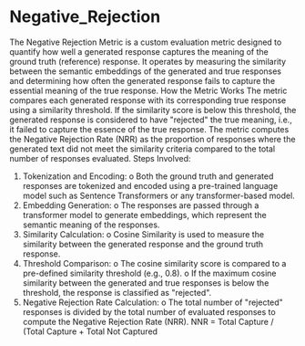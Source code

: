 # Negative_Rejection

The Negative Rejection Metric is a custom evaluation metric designed to quantify how well a generated response captures the meaning of the ground truth (reference) response. It operates by measuring the similarity between the semantic embeddings of the generated and true responses and determining how often the generated response fails to capture the essential meaning of the true response.
How the Metric Works
The metric compares each generated response with its corresponding true response using a similarity threshold. If the similarity score is below this threshold, the generated response is considered to have "rejected" the true meaning, i.e., it failed to capture the essence of the true response.
The metric computes the Negative Rejection Rate (NRR) as the proportion of responses where the generated text did not meet the similarity criteria compared to the total number of responses evaluated.
Steps Involved:
1.	Tokenization and Encoding:
o	Both the ground truth and generated responses are tokenized and encoded using a pre-trained language model such as Sentence Transformers or any transformer-based model.
2.	Embedding Generation:
o	The responses are passed through a transformer model to generate embeddings, which represent the semantic meaning of the responses.
3.	Similarity Calculation:
o	Cosine Similarity is used to measure the similarity between the generated response and the ground truth response.
4.	Threshold Comparison:
o	The cosine similarity score is compared to a pre-defined similarity threshold (e.g., 0.8).
o	If the maximum cosine similarity between the generated and true responses is below the threshold, the response is classified as "rejected".
5.	Negative Rejection Rate Calculation:
o	The total number of "rejected" responses is divided by the total number of evaluated responses to compute the Negative Rejection Rate (NRR).
NNR = Total Capture / (Total Capture + Total Not Captured
